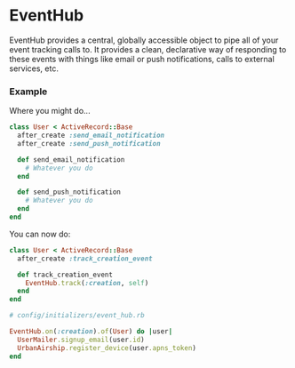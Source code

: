 # EventHub

EventHub provides a central, globally accessible object to pipe all of
your event tracking calls to.  It provides a clean, declarative way of responding to 
these events with things like email or push notifications, calls to
external services, etc.

### Example

Where you might do...

```ruby
class User < ActiveRecord::Base
  after_create :send_email_notification
  after_create :send_push_notification

  def send_email_notification
    # Whatever you do
  end

  def send_push_notification
    # Whatever you do
  end
end
```

You can now do:

```ruby
class User < ActiveRecord::Base
  after_create :track_creation_event

  def track_creation_event
    EventHub.track(:creation, self)
  end
end

# config/initializers/event_hub.rb

EventHub.on(:creation).of(User) do |user|
  UserMailer.signup_email(user.id)
  UrbanAirship.register_device(user.apns_token)
end
```
